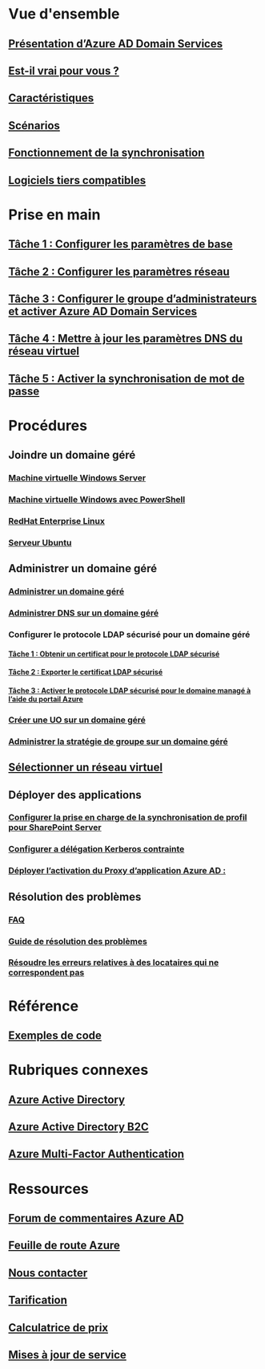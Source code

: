 # Vue d'ensemble
## [Présentation d’Azure AD Domain Services](active-directory-ds-overview.md)
## [Est-il vrai pour vous ?](active-directory-ds-comparison.md)
## [Caractéristiques](active-directory-ds-features.md)
## [Scénarios](active-directory-ds-scenarios.md)
## [Fonctionnement de la synchronisation](active-directory-ds-synchronization.md)
## [Logiciels tiers compatibles](active-directory-ds-compatible-software.md)

# Prise en main
## [Tâche 1 : Configurer les paramètres de base](active-directory-ds-getting-started.md)
## [Tâche 2 : Configurer les paramètres réseau](active-directory-ds-getting-started-network.md)
## [Tâche 3 : Configurer le groupe d’administrateurs et activer Azure AD Domain Services](active-directory-ds-getting-started-admingroup.md)
## [Tâche 4 : Mettre à jour les paramètres DNS du réseau virtuel](active-directory-ds-getting-started-dns.md)
## [Tâche 5 : Activer la synchronisation de mot de passe](active-directory-ds-getting-started-password-sync.md)

# Procédures
## Joindre un domaine géré
### [Machine virtuelle Windows Server](active-directory-ds-admin-guide-join-windows-vm-portal.md)
### [Machine virtuelle Windows avec PowerShell](active-directory-ds-admin-guide-join-windows-vm-classic-powershell.md)
### [RedHat Enterprise Linux](active-directory-ds-join-rhel-linux-vm.md)
### [Serveur Ubuntu](active-directory-ds-join-ubuntu-linux-vm.md)
## Administrer un domaine géré
### [Administrer un domaine géré](active-directory-ds-admin-guide-administer-domain.md)
### [Administrer DNS sur un domaine géré](active-directory-ds-admin-guide-administer-dns.md)
### Configurer le protocole LDAP sécurisé pour un domaine géré
#### [Tâche 1 : Obtenir un certificat pour le protocole LDAP sécurisé](active-directory-ds-admin-guide-configure-secure-ldap.md)
#### [Tâche 2 : Exporter le certificat LDAP sécurisé](active-directory-ds-admin-guide-configure-secure-ldap-export-pfx.md)
#### [Tâche 3 : Activer le protocole LDAP sécurisé pour le domaine managé à l’aide du portail Azure](active-directory-ds-admin-guide-configure-secure-ldap-enable-ldaps.md)

### [Créer une UO sur un domaine géré](active-directory-ds-admin-guide-create-ou.md)
### [Administrer la stratégie de groupe sur un domaine géré](active-directory-ds-admin-guide-administer-group-policy.md)
## [Sélectionner un réseau virtuel](active-directory-ds-networking.md)
## Déployer des applications
### [Configurer la prise en charge de la synchronisation de profil pour SharePoint Server](active-directory-ds-enable-sharepoint-profile-sync.md)
### [Configurer a délégation Kerberos contrainte](active-directory-ds-enable-kcd.md)
### [Déployer l’activation du Proxy d’application Azure AD :](active-directory-ds-deploy-azure-app-proxy.md)
## Résolution des problèmes
### [FAQ](active-directory-ds-faqs.md)
### [Guide de résolution des problèmes](active-directory-ds-troubleshooting.md)
### [Résoudre les erreurs relatives à des locataires qui ne correspondent pas](active-directory-ds-mismatched-tenant-error.md)

# Référence
## [Exemples de code](https://azure.microsoft.com/en-us/resources/samples/?service=active-directory)

# Rubriques connexes
## [Azure Active Directory](../active-directory/active-directory-whatis.md)
## [Azure Active Directory B2C](../active-directory-b2c/active-directory-b2c-overview.md)
## [Azure Multi-Factor Authentication](../multi-factor-authentication/multi-factor-authentication.md)

# Ressources
## [Forum de commentaires Azure AD](https://feedback.azure.com/forums/169401-azure-active-directory)
## [Feuille de route Azure](https://azure.microsoft.com/roadmap/?category=security-identity)
## [Nous contacter](active-directory-ds-contact-us.md)
## [Tarification](https://azure.microsoft.com/pricing/details/active-directory-ds/)
## [Calculatrice de prix](https://azure.microsoft.com/pricing/calculator/)
## [Mises à jour de service](https://azure.microsoft.com/updates/?product=active-directory-ds)
